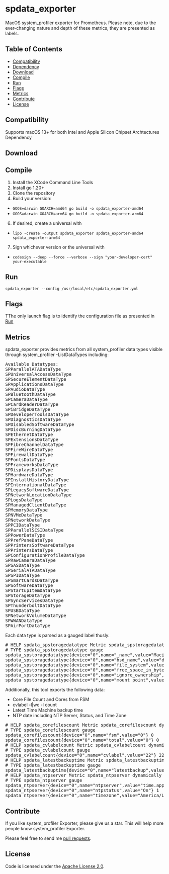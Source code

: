 # spdata_exporter
MacOS system_profiler exporter for Prometheus. Please note, due to the ever-changing nature and depth of these metrics, they are presented as labels.
## Table of Contents
- [Compatibility](#compatibility)
- [Dependency](#dependency)
- [Download](#download)
- [Compile](#compile)
- [Run](#run)
- [Flags](#flags)
- [Metrics](#metrics)
- [Contribute](#contribute)
- [License](#license)

Compatibility
-------------
Supports macOS 13+ for both Intel and Apple Silicon Chipset Archtectures
Dependency

Download
--------

Compile
-------
1. Install the XCode Command Line Tools
2. Install go 1.20+
3. Clone the repository
4. Build your version:
  - `GOOS=darwin GOARCH=amd64 go build -o spdata_exporter-amd64`
  - `GOOS=darwin GOARCH=arm64 go build -o spdata_exporter-arm64`
6. If desired, create a universal with
  - `lipo -create -output spdata_exporter spdata_exporter-amd64 spdata_exporter-arm64`
7. Sign whichever version or the universal with
  - `codesign --deep --force --verbose --sign "your-developer-cert" your-executable`

Run
---
```shell
spdata_exporter --config /usr/local/etc/spdata_exporter.yml
```

Flags
-----
TThe only launch flag is to identify the configuration file as presented in [Run](#run)

Metrics
-------
spdata_exporter provides metrics from all system_profiler data types visible through system_profiler -ListDataTypes including:
<pre>
Available Datatypes:
SPParallelATADataType
SPUniversalAccessDataType
SPSecureElementDataType
SPApplicationsDataType
SPAudioDataType
SPBluetoothDataType
SPCameraDataType
SPCardReaderDataType
SPiBridgeDataType
SPDeveloperToolsDataType
SPDiagnosticsDataType
SPDisabledSoftwareDataType
SPDiscBurningDataType
SPEthernetDataType
SPExtensionsDataType
SPFibreChannelDataType
SPFireWireDataType
SPFirewallDataType
SPFontsDataType
SPFrameworksDataType
SPDisplaysDataType
SPHardwareDataType
SPInstallHistoryDataType
SPInternationalDataType
SPLegacySoftwareDataType
SPNetworkLocationDataType
SPLogsDataType
SPManagedClientDataType
SPMemoryDataType
SPNVMeDataType
SPNetworkDataType
SPPCIDataType
SPParallelSCSIDataType
SPPowerDataType
SPPrefPaneDataType
SPPrintersSoftwareDataType
SPPrintersDataType
SPConfigurationProfileDataType
SPRawCameraDataType
SPSASDataType
SPSerialATADataType
SPSPIDataType
SPSmartCardsDataType
SPSoftwareDataType
SPStartupItemDataType
SPStorageDataType
SPSyncServicesDataType
SPThunderboltDataType
SPUSBDataType
SPNetworkVolumeDataType
SPWWANDataType
SPAirPortDataType
</pre>

Each data type is parsed as a gauged label thusly:
<pre>
# HELP spdata_spstoragedatatype Metric spdata_spstoragedatatype dynamically created
# TYPE spdata_spstoragedatatype gauge
spdata_spstoragedatatype{device="0",name="_name",value="Macintosh HD - Data"} 1
spdata_spstoragedatatype{device="0",name="bsd_name",value="disk1s1"} 1
spdata_spstoragedatatype{device="0",name="file_system",value="APFS"} 1
spdata_spstoragedatatype{device="0",name="free_space_in_bytes",value="1.877371875328e+12"} 1
spdata_spstoragedatatype{device="0",name="ignore_ownership",value="no"} 1
spdata_spstoragedatatype{device="0",name="mount_point",value="/System/Volumes/Data"} 1
</pre>

Additionally, this tool exports the following data:
- Core File Count and Cores from FSM
- cvlabel -l|wc -l count
- Latest Time Machine backup time
- NTP date including NTP Server, Status, and Time Zone
<pre>
# HELP spdata_corefilescount Metric spdata_corefilescount dynamically created
# TYPE spdata_corefilescount gauge
spdata_corefilescount{device="0",name="fsm",value="0"} 0
spdata_corefilescount{device="0",name="total",value="0"} 0
# HELP spdata_cvlabelcount Metric spdata_cvlabelcount dynamically created
# TYPE spdata_cvlabelcount gauge
spdata_cvlabelcount{device="0",name="cvlabel",value="22"} 22
# HELP spdata_latestbackuptime Metric spdata_latestbackuptime dynamically created
# TYPE spdata_latestbackuptime gauge
spdata_latestbackuptime{device="0",name="latestbackup",value="2024-02-19-111614"} 1
# HELP spdata_ntpserver Metric spdata_ntpserver dynamically created
# TYPE spdata_ntpserver gauge
spdata_ntpserver{device="0",name="ntpserver",value="time.apple.com"} 1
spdata_ntpserver{device="0",name="ntpstatus",value="On"} 1
spdata_ntpserver{device="0",name="timezone",value="America/Los_Angeles"} 1
</pre>

Contribute
----------
If you like system_profiler Exporter, please give us a star. This will help more people know system_profiler Exporter.

Please feel free to send me [pull requests](https://github.com/rskgroup/spdata_exporter/pulls).

License
-------
Code is licensed under the [Apache License 2.0](https://github.com/danielqsj/kafka_exporter/blob/master/LICENSE).
